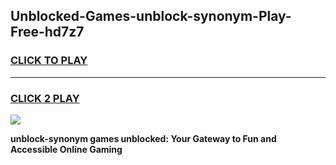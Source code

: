 
## Unblocked-Games-unblock-synonym-Play-Free-hd7z7
<h3>
<a href="https://premium76.site?title=unblock-synonym&ref=21A">CLICK TO PLAY</a></h3>
<hr>

<h3>
<a href="https://premium76.site?title=unblock-synonym&ref=21A">CLICK 2 PLAY</a>
  
</h3>

<a href="https://premium76.site?title=unblock-synonym&ref=21A"><img src="https://clearcache.store/games.png"></a>


**unblock-synonym games unblocked: Your Gateway to Fun and Accessible Online Gaming**
